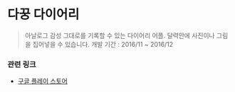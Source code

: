 # 다꿍 다이어리 

> 아날로그 감성 그대로를 기록할 수 있는 다이어리 어플. 달력안에 사진이나 그림을 집어넣을 수 있습니다. 
> 개발 기간 : 2016/11 ~ 2016/12

### 관련 링크
 - [구글 플레이 스토어](https://play.google.com/store/apps/details?id=com.untie.daywal&hl=ko)
